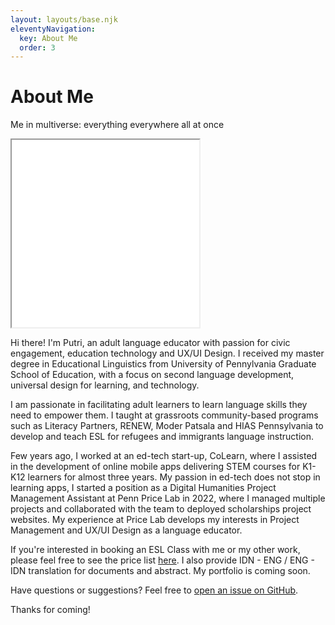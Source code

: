 ```yaml
---
layout: layouts/base.njk
eleventyNavigation:
  key: About Me
  order: 3
---
```

# About Me

Me in multiverse: everything everywhere all at once

<div>
    <iframe
        frameborder="1"
        width="300"
        height="300"
        src="/public/img/putri.png">
    </iframe>
</div>

Hi there! I'm Putri, an adult language educator with passion for civic engagement, education technology and UX/UI Design. I received my master degree in Educational Linguistics from University of Pennylvania Graduate School of Education, with a focus on second language development, universal design for learning, and technology.

I am passionate in facilitating adult learners to learn language skills they need to empower them. I taught at grassroots community-based programs such as Literacy Partners, RENEW, Moder Patsala and HIAS Pennsylvania to develop and teach ESL for refugees and immigrants language instruction. 

Few years ago, I worked at an ed-tech start-up, CoLearn, where I assisted in the development of online mobile apps delivering STEM courses for K1-K12 learners for almost three years. My passion in ed-tech does not stop in learning apps, I started a position as a Digital Humanities Project Management Assistant at Penn Price Lab in 2022, where I managed multiple projects and collaborated with the team to deployed scholarships project websites. My experience at Price Lab develops my interests in Project Management and UX/UI Design as a language educator.

If you're interested in booking an ESL Class with me or my other work, please feel free to see the price list [here](http://putriagustinos.com/). I also provide IDN - ENG / ENG - IDN translation for documents and abstract. My portfolio is coming soon.

Have questions or suggestions? Feel free to [open an issue on GitHub](https://github.com/agustinosputri).

Thanks for coming!